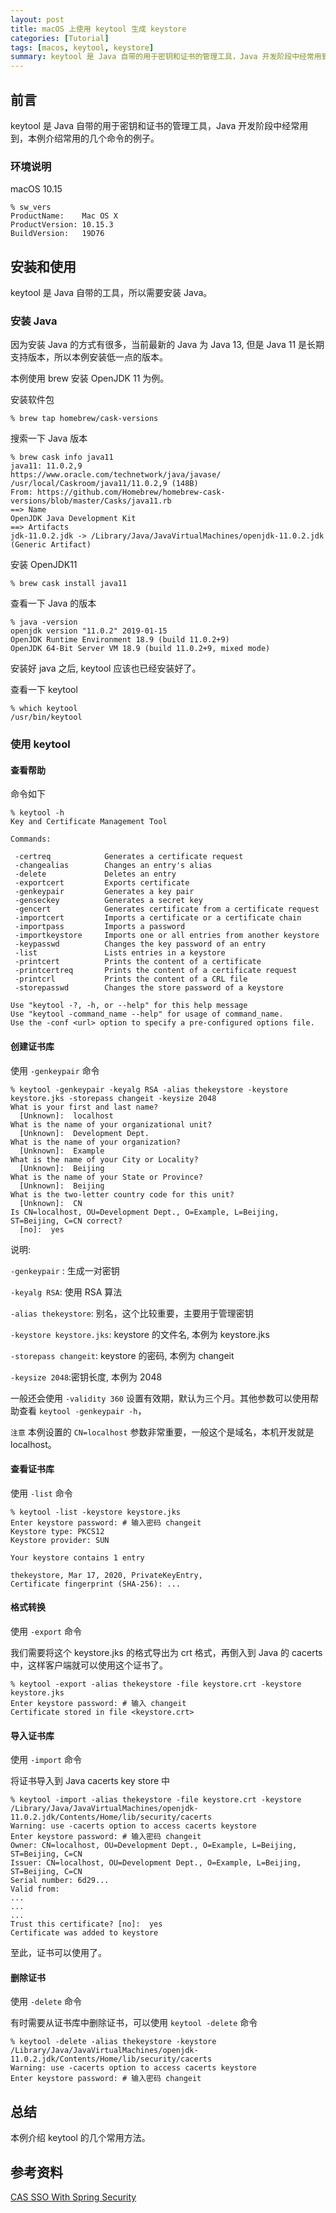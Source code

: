 ```yaml
---
layout: post
title: macOS 上使用 keytool 生成 keystore
categories: [Tutorial]
tags: [macos, keytool, keystore]
summary: keytool 是 Java 自带的用于密钥和证书的管理工具，Java 开发阶段中经常用到，本例介绍常用的几个命令的例子。
---
```

## 前言
keytool 是 Java 自带的用于密钥和证书的管理工具，Java 开发阶段中经常用到，本例介绍常用的几个命令的例子。

### 环境说明
macOS 10.15

```terminal
% sw_vers
ProductName:	Mac OS X
ProductVersion:	10.15.3
BuildVersion:	19D76
```

## 安装和使用

keytool 是 Java 自带的工具，所以需要安装 Java。

### 安装 Java

因为安装 Java 的方式有很多，当前最新的 Java 为 Java 13, 但是 Java 11 是长期支持版本，所以本例安装低一点的版本。

本例使用 brew 安装 OpenJDK 11 为例。

安装软件包

```terminal
% brew tap homebrew/cask-versions
```

搜索一下 Java 版本

```terminal
% brew cask info java11
java11: 11.0.2,9
https://www.oracle.com/technetwork/java/javase/
/usr/local/Caskroom/java11/11.0.2,9 (148B)
From: https://github.com/Homebrew/homebrew-cask-versions/blob/master/Casks/java11.rb
==> Name
OpenJDK Java Development Kit
==> Artifacts
jdk-11.0.2.jdk -> /Library/Java/JavaVirtualMachines/openjdk-11.0.2.jdk (Generic Artifact)
```

安装 OpenJDK11

```terminal
% brew cask install java11   
```

查看一下 Java 的版本

```terminal
% java -version
openjdk version "11.0.2" 2019-01-15
OpenJDK Runtime Environment 18.9 (build 11.0.2+9)
OpenJDK 64-Bit Server VM 18.9 (build 11.0.2+9, mixed mode)
```

安装好 java 之后, keytool 应该也已经安装好了。

查看一下 keytool

```terminal
% which keytool
/usr/bin/keytool
```

### 使用 keytool

#### 查看帮助

命令如下

```terminal
% keytool -h
Key and Certificate Management Tool

Commands:

 -certreq            Generates a certificate request
 -changealias        Changes an entry's alias
 -delete             Deletes an entry
 -exportcert         Exports certificate
 -genkeypair         Generates a key pair
 -genseckey          Generates a secret key
 -gencert            Generates certificate from a certificate request
 -importcert         Imports a certificate or a certificate chain
 -importpass         Imports a password
 -importkeystore     Imports one or all entries from another keystore
 -keypasswd          Changes the key password of an entry
 -list               Lists entries in a keystore
 -printcert          Prints the content of a certificate
 -printcertreq       Prints the content of a certificate request
 -printcrl           Prints the content of a CRL file
 -storepasswd        Changes the store password of a keystore

Use "keytool -?, -h, or --help" for this help message
Use "keytool -command_name --help" for usage of command_name.
Use the -conf <url> option to specify a pre-configured options file.
```

#### 创建证书库

使用 `-genkeypair` 命令

```terminal
% keytool -genkeypair -keyalg RSA -alias thekeystore -keystore keystore.jks -storepass changeit -keysize 2048
What is your first and last name?
  [Unknown]:  localhost
What is the name of your organizational unit?
  [Unknown]:  Development Dept.
What is the name of your organization?
  [Unknown]:  Example
What is the name of your City or Locality?
  [Unknown]:  Beijing
What is the name of your State or Province?
  [Unknown]:  Beijing
What is the two-letter country code for this unit?
  [Unknown]:  CN
Is CN=localhost, OU=Development Dept., O=Example, L=Beijing, ST=Beijing, C=CN correct?
  [no]:  yes
```

说明:

`-genkeypair` : 生成一对密钥

`-keyalg RSA`: 使用 RSA 算法

`-alias thekeystore`: 别名，这个比较重要，主要用于管理密钥

`-keystore keystore.jks`: keystore 的文件名, 本例为 keystore.jks

`-storepass changeit`: keystore 的密码, 本例为 changeit

`-keysize 2048`:密钥长度, 本例为 2048

一般还会使用 `-validity 360`  设置有效期，默认为三个月。其他参数可以使用帮助查看 `keytool -genkeypair -h`，

 `注意` 本例设置的 `CN=localhost` 参数非常重要，一般这个是域名，本机开发就是 localhost。

#### 查看证书库

使用 `-list` 命令

```terminal
% keytool -list -keystore keystore.jks
Enter keystore password: # 输入密码 changeit
Keystore type: PKCS12
Keystore provider: SUN

Your keystore contains 1 entry

thekeystore, Mar 17, 2020, PrivateKeyEntry,
Certificate fingerprint (SHA-256): ...
```

#### 格式转换

使用 `-export` 命令

我们需要将这个 keystore.jks 的格式导出为 crt 格式，再倒入到 Java 的 cacerts 中，这样客户端就可以使用这个证书了。

```terminal
% keytool -export -alias thekeystore -file keystore.crt -keystore keystore.jks
Enter keystore password: # 输入 changeit
Certificate stored in file <keystore.crt>
```

#### 导入证书库

使用 `-import` 命令

将证书导入到 Java cacerts key store 中

```terminal
% keytool -import -alias thekeystore -file keystore.crt -keystore /Library/Java/JavaVirtualMachines/openjdk-11.0.2.jdk/Contents/Home/lib/security/cacerts
Warning: use -cacerts option to access cacerts keystore
Enter keystore password: # 输入密码 changeit
Owner: CN=localhost, OU=Development Dept., O=Example, L=Beijing, ST=Beijing, C=CN
Issuer: CN=localhost, OU=Development Dept., O=Example, L=Beijing, ST=Beijing, C=CN
Serial number: 6d29...
Valid from: 
...
...
...
Trust this certificate? [no]:  yes
Certificate was added to keystore
```

至此，证书可以使用了。

#### 删除证书

使用 `-delete` 命令

有时需要从证书库中删除证书，可以使用 `keytool -delete` 命令

```terminal
% keytool -delete -alias thekeystore -keystore /Library/Java/JavaVirtualMachines/openjdk-11.0.2.jdk/Contents/Home/lib/security/cacerts
Warning: use -cacerts option to access cacerts keystore
Enter keystore password: # 输入密码 changeit
```

## 总结

本例介绍 keytool 的几个常用方法。

## 参考资料

[CAS SSO With Spring Security][1]  


[1]: https://www.baeldung.com/spring-security-cas-sso
